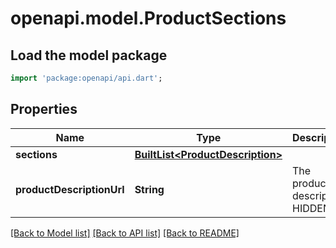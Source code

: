 # openapi.model.ProductSections

## Load the model package
```dart
import 'package:openapi/api.dart';
```

## Properties
Name | Type | Description | Notes
------------ | ------------- | ------------- | -------------
**sections** | [**BuiltList&lt;ProductDescription&gt;**](ProductDescription.md) |  | [optional] 
**productDescriptionUrl** | **String** | The product description. HIDDEN | [optional] 

[[Back to Model list]](../README.md#documentation-for-models) [[Back to API list]](../README.md#documentation-for-api-endpoints) [[Back to README]](../README.md)


